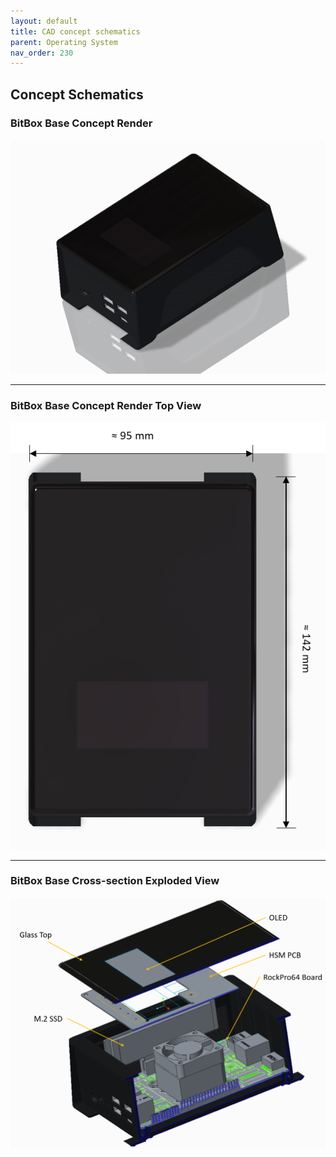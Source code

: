 ```yaml
---
layout: default
title: CAD concept schematics
parent: Operating System
nav_order: 230
---
```

## Concept Schematics

### BitBox Base Concept Render
![BitBox Base 1](base_render_angle_1.png "Concept Render of BitBox Base")
___
### BitBox Base Concept Render Top View
![BitBox Base 2](base_render_top_dimensions_1.png "Concept Render of BitBox Base - top view")
___
### BitBox Base Cross-section Exploded View
![BitBox Base 3](base_section_explode_angle_1.png "Concept Render of BitBox Base - exploded section view")
